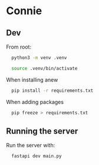 # Connie

## Dev

From root:

```bash
  python3 -m venv .venv
```

```bash
  source .venv/bin/activate
```

When installing anew

```bash
  pip install -r requirements.txt
```

When adding packages

```bash
  pip freeze > requirements.txt
```

## Running the server

Run the server with:

```bash
  fastapi dev main.py
```
